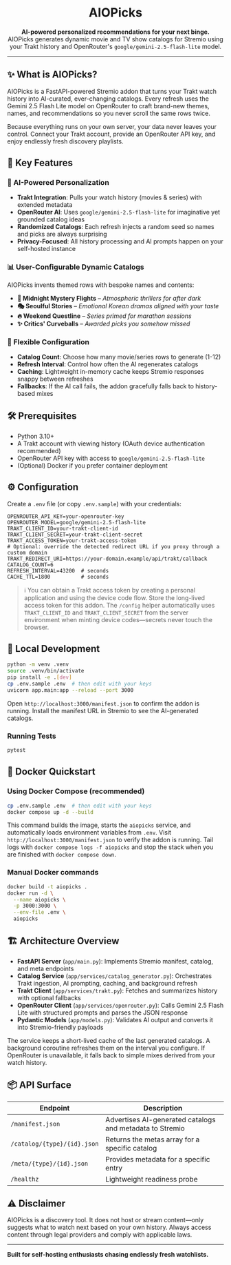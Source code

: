 <h1 align="center">AIOPicks</h1>

<p align="center">
  <strong>AI-powered personalized recommendations for your next binge.</strong><br />
  AIOPicks generates dynamic movie and TV show catalogs for Stremio using your Trakt history and
  OpenRouter's <code>google/gemini-2.5-flash-lite</code> model.
</p>

---

## ✨ What is AIOPicks?

AIOPicks is a FastAPI-powered Stremio addon that turns your Trakt watch history into AI-curated, ever-changing
catalogs. Every refresh uses the Gemini 2.5 Flash Lite model on OpenRouter to craft brand-new themes, names, and
recommendations so you never scroll the same rows twice.

Because everything runs on your own server, your data never leaves your control. Connect your Trakt account, provide an
OpenRouter API key, and enjoy endlessly fresh discovery playlists.

## 🚀 Key Features

### 🤖 AI-Powered Personalization
- **Trakt Integration**: Pulls your watch history (movies & series) with extended metadata
- **OpenRouter AI**: Uses `google/gemini-2.5-flash-lite` for imaginative yet grounded catalog ideas
- **Randomized Catalogs**: Each refresh injects a random seed so names and picks are always surprising
- **Privacy-Focused**: All history processing and AI prompts happen on your self-hosted instance

### 📊 User-Configurable Dynamic Catalogs
AIOPicks invents themed rows with bespoke names and contents:

- **🌙 Midnight Mystery Flights** – *Atmospheric thrillers for after dark*
- **🎭 Seoulful Stories** – *Emotional Korean dramas aligned with your taste*
- **🔥 Weekend Questline** – *Series primed for marathon sessions*
- **✨ Critics' Curveballs** – *Awarded picks you somehow missed*

### 🧰 Flexible Configuration
- **Catalog Count**: Choose how many movie/series rows to generate (1-12)
- **Refresh Interval**: Control how often the AI regenerates catalogs
- **Caching**: Lightweight in-memory cache keeps Stremio responses snappy between refreshes
- **Fallbacks**: If the AI call fails, the addon gracefully falls back to history-based mixes

## 🛠️ Prerequisites
- Python 3.10+
- A Trakt account with viewing history (OAuth device authentication recommended)
- OpenRouter API key with access to `google/gemini-2.5-flash-lite`
- (Optional) Docker if you prefer container deployment

## ⚙️ Configuration

Create a `.env` file (or copy `.env.sample`) with your credentials:

```env
OPENROUTER_API_KEY=your-openrouter-key
OPENROUTER_MODEL=google/gemini-2.5-flash-lite
TRAKT_CLIENT_ID=your-trakt-client-id
TRAKT_CLIENT_SECRET=your-trakt-client-secret
TRAKT_ACCESS_TOKEN=your-trakt-access-token
# Optional: override the detected redirect URL if you proxy through a custom domain
TRAKT_REDIRECT_URI=https://your-domain.example/api/trakt/callback
CATALOG_COUNT=6
REFRESH_INTERVAL=43200  # seconds
CACHE_TTL=1800          # seconds
```

> ℹ️ You can obtain a Trakt access token by creating a personal application and using the device code flow. Store the
> long-lived access token for this addon. The `/config` helper automatically uses `TRAKT_CLIENT_ID` and
> `TRAKT_CLIENT_SECRET` from the server environment when minting device codes—secrets never touch the browser.

## 🧪 Local Development

```bash
python -m venv .venv
source .venv/bin/activate
pip install -e .[dev]
cp .env.sample .env  # then edit with your keys
uvicorn app.main:app --reload --port 3000
```

Open `http://localhost:3000/manifest.json` to confirm the addon is running. Install the manifest URL in Stremio to see
the AI-generated catalogs.

### Running Tests

```bash
pytest
```

## 🐳 Docker Quickstart

### Using Docker Compose (recommended)

```bash
cp .env.sample .env  # then edit with your keys
docker compose up -d --build
```

This command builds the image, starts the `aiopicks` service, and automatically loads
environment variables from `.env`. Visit
`http://localhost:3000/manifest.json` to verify the addon is running. Tail
logs with `docker compose logs -f aiopicks` and stop the stack when you are
finished with `docker compose down`.

### Manual Docker commands

```bash
docker build -t aiopicks .
docker run -d \
  --name aiopicks \
  -p 3000:3000 \
  --env-file .env \
  aiopicks
```

## 🏗️ Architecture Overview

- **FastAPI Server** (`app/main.py`): Implements Stremio manifest, catalog, and meta endpoints
- **Catalog Service** (`app/services/catalog_generator.py`): Orchestrates Trakt ingestion, AI prompting, caching, and
  background refresh
- **Trakt Client** (`app/services/trakt.py`): Fetches and summarizes history with optional fallbacks
- **OpenRouter Client** (`app/services/openrouter.py`): Calls Gemini 2.5 Flash Lite with structured prompts and parses
  the JSON response
- **Pydantic Models** (`app/models.py`): Validates AI output and converts it into Stremio-friendly payloads

The service keeps a short-lived cache of the last generated catalogs. A background coroutine refreshes them on the
interval you configure. If OpenRouter is unavailable, it falls back to simple mixes derived from your watch history.

## 📦 API Surface

| Endpoint | Description |
|----------|-------------|
| `/manifest.json` | Advertises AI-generated catalogs and metadata to Stremio |
| `/catalog/{type}/{id}.json` | Returns the metas array for a specific catalog |
| `/meta/{type}/{id}.json` | Provides metadata for a specific entry |
| `/healthz` | Lightweight readiness probe |

## ⚠️ Disclaimer

AIOPicks is a discovery tool. It does not host or stream content—only suggests what to watch next based on your own
history. Always access content through legal providers and comply with applicable laws.

---

**Built for self-hosting enthusiasts chasing endlessly fresh watchlists.**
